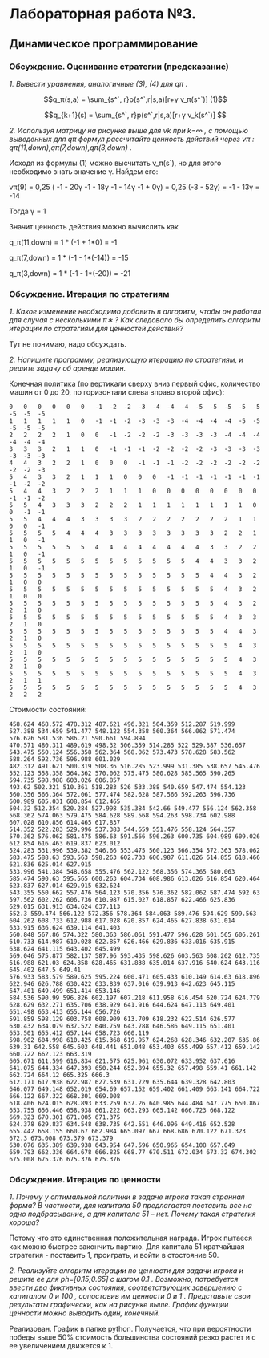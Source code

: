 ﻿# Лабораторная работа №3. 
## Динамическое программирование 

### Обсуждение. Оценивание cтратегии (предcказание)

*1. Вывести уравнения, аналогичные (3), (4) для  qπ .*

```math
q_π(s,a) = \sum_{s^`, r}p(s^`,r|s,a)[r+γ v_π(s^`)]      (1)
```
```math
q_{k+1}(s) = \sum_{s^`, r}p(s^`,r|s,a)[r+γ v_k(s^`)] 
```

*2. Используя матрицу на рисунке выше для  vk  при  k=∞ , с помощью выведенных для  qπ  формул рассчитайте ценность действий через  vπ :  qπ(11,down),qπ(7,down),qπ(3,down) .*

Исходя из формулы (1) можно высчитать v_π(s`), но для этого необходимо знать значение γ. Найдем его:


 vπ(9) =  0,25 ( -1 - 20γ -1 - 18γ -1 - 14γ -1 + 0γ) = 0,25 (-3 - 52γ) = -1 - 13γ = -14

Тогда γ = 1

Значит ценность действия можно вычислить как

q_π(11,down) = 1 * (-1 + 1*0) = -1

q_π(7,down) = 1 * (-1 - 1\*(-14)) = -15

q_π(3,down) = 1 * (-1 - 1\*(-20)) = -21


### Обсуждение. Итерация по стратегиям

*1. Какое изменение необходимо добавить в алгоритм, чтобы он работал для случая с несколькими  π∗ ? Как следовало бы определить алгоритм итерации по стратегиям для ценностей действий?*

Тут не понимаю, надо обсуждать.

*2. Напишите программу, реализующую итерацию по стратегиям, и решите задачу об аренде машин.*

Конечная политика (по вертикали сверху вниз первый офис, количество машин от 0 до 20, по горизонтали слева вправо второй офис):
    

    0   0   0   0   0   0   -1  -2  -2  -3  -4  -4  -4  -5  -5  -5  -5  -5  -5  -5  -5
    1   1   1   1   1   0   -1  -1  -2  -3  -3  -3  -4  -4  -4  -4  -5  -5  -5  -5  -5
    2   2   2   2   1   0   0   -1  -2  -2  -2  -3  -3  -3  -3  -4  -4  -4  -4  -4  -4
    3   3   3   2   1   1   0   -1  -1  -1  -2  -2  -2  -2  -3  -3  -3  -3  -3  -3  -3
    4   4   3   2   2   1   0   0   0   -1  -1  -1  -2  -2  -2  -2  -2  -2  -2  -2  -3
    5   4   3   3   2   1   1   1   0   0   0   -1  -1  -1  -1  -1  -1  -1  -1  -2  -2
    5   4   4   3   2   2   2   1   1   1   0   0   0   0   0   0   0   0   -1  -1  -2
    5   5   4   3   3   3   2   2   2   1   1   1   1   1   1   1   1   0   0   -1  -1
    5   5   4   4   4   3   3   3   3   2   2   2   2   2   2   2   1   1   0   0   -1
    5   5   5   5   4   4   4   3   3   3   3   3   3   3   3   2   2   1   1   0   -1
    5   5   5   5   5   5   4   4   4   4   4   4   4   4   3   3   2   2   1   0   -1
    5   5   5   5   5   5   5   5   5   5   5   5   5   4   4   3   3   2   1   0   -1
    5   5   5   5   5   5   5   5   5   5   5   5   5   5   4   4   3   2   1   0   0
    5   5   5   5   5   5   5   5   5   5   5   5   5   5   5   4   3   2   1   0   0
    5   5   5   5   5   5   5   5   5   5   5   5   5   5   5   4   3   2   2   1   0
    5   5   5   5   5   5   5   5   5   5   5   5   5   5   5   4   3   3   2   1   0
    5   5   5   5   5   5   5   5   5   5   5   5   5   5   5   4   4   3   2   1   0
    5   5   5   5   5   5   5   5   5   5   5   5   5   5   5   5   4   3   2   1   0
    5   5   5   5   5   5   5   5   5   5   5   5   5   5   5   5   4   3   2   1   0
    5   5   5   5   5   5   5   5   5   5   5   5   5   5   5   5   4   3   2   1   1
    5   5   5   5   5   5   5   5   5   5   5   5   5   5   5   5   4   3   2   2   2

Стоимости состояний:

    458.624 468.572 478.312 487.621 496.321 504.359 512.287 519.999 527.388 534.659 541.477 548.122 554.358 560.364 566.062 571.474 576.626 581.536 586.21 590.661 594.894
    470.571 480.311 489.619 498.32 506.359 514.285 522 529.387 536.657 543.475 550.124 556.358 562.364 568.062 573.473 578.628 583.562 588.264 592.736 596.988 601.029
    482.312 491.621 500.319 508.36 516.285 523.999 531.385 538.657 545.476 552.123 558.358 564.362 570.062 575.475 580.628 585.565 590.265 594.735 598.988 603.026 606.857
    493.62 502.321 510.361 518.283 526 533.388 540.659 547.474 554.123 560.356 566.364 572.061 577.474 582.628 587.566 592.263 596.736 600.989 605.031 608.854 612.465
    504.32 512.354 520.284 527.998 535.384 542.66 549.477 556.124 562.358 568.362 574.063 579.475 584.628 589.568 594.263 598.734 602.988 607.028 610.856 614.465 617.837
    514.352 522.283 529.996 537.383 544.659 551.476 558.124 564.357 570.362 576.062 581.475 586.63 591.566 596.263 600.735 604.989 609.026 612.854 616.463 619.837 623.012
    524.283 531.996 539.382 546.66 553.475 560.123 566.354 572.363 578.062 583.475 588.63 593.563 598.263 602.733 606.987 611.026 614.855 618.466 621.836 625.014 627.915
    533.996 541.384 548.658 555.476 562.122 568.356 574.365 580.063 585.474 590.63 595.565 600.263 604.734 608.986 613.026 616.854 620.464 623.837 627.014 629.915 632.624
    543.355 550.662 557.476 564.123 570.356 576.362 582.062 587.474 592.63 597.562 602.262 606.736 610.987 615.027 618.857 622.466 625.836 629.015 631.913 634.624 637.113
    552.3 559.474 566.122 572.356 578.364 584.063 589.476 594.629 599.563 604.262 608.733 612.988 617.028 620.857 624.465 627.838 631.014 633.915 636.624 639.114 641.403
    560.848 567.86 574.322 580.363 586.061 591.477 596.628 601.565 606.261 610.733 614.987 619.028 622.857 626.466 629.836 633.016 635.915 638.624 641.115 643.402 645.499
    569.046 575.877 582.137 587.96 593.435 598.626 603.563 608.262 612.735 616.988 621.03 624.858 628.465 631.838 635.014 637.916 640.624 643.116 645.402 647.5 649.41
    576.933 583.579 589.625 595.224 600.471 605.433 610.149 614.63 618.896 622.946 626.788 630.422 633.839 637.016 639.913 642.623 645.115 647.401 649.499 651.414 653.146
    584.536 590.99 596.826 602.197 607.218 611.958 616.454 620.724 624.779 628.629 632.271 635.706 638.929 641.916 644.624 647.113 649.401 651.498 653.413 655.144 656.726
    591.859 598.129 603.758 608.909 613.709 618.232 622.514 626.577 630.432 634.079 637.522 640.759 643.788 646.586 649.115 651.401 653.501 655.412 657.144 658.723 660.119
    598.902 604.998 610.425 615.368 619.957 624.268 628.346 632.207 635.86 639.31 642.558 645.603 648.441 651.048 653.403 655.499 657.412 659.142 660.722 662.123 663.319
    605.671 611.599 616.834 621.575 625.961 630.072 633.952 637.616 641.075 644.334 647.393 650.244 652.894 655.32 657.498 659.41 661.142 662.724 664.12 665.325 666.3
    612.171 617.938 622.987 627.539 631.729 635.644 639.328 642.803 646.077 649.148 652.019 654.69 657.152 659.402 661.409 663.141 664.722 666.122 667.322 668.301 669.008
    618.406 624.015 628.893 633.259 637.26 640.985 644.484 647.775 650.867 653.755 656.446 658.938 661.222 663.293 665.142 666.723 668.122 669.323 670.301 671.005 671.375
    624.378 629.837 634.548 638.735 642.551 646.096 649.416 652.528 655.442 658.155 660.67 662.984 665.097 667 668.686 670.122 671.323 672.3 673.008 673.379 673.379
    630.076 635.389 639.938 643.954 647.596 650.965 654.108 657.049 659.793 662.336 664.678 666.825 668.77 670.511 672.034 673.32 674.302 675.008 675.376 675.376 675.376

### Обсуждение. Итерация по ценности

*1. Почему у оптимальной политики в задаче игрока такая странная форма? В частности, для капитала  50  предлагается поставить все на одно подбрасывание, а для капитала  51  – нет. Почему такая стратегия хороша?*

Потому что это единственная положительная награда. Игрок пытаеся как можно быстрее закончить партию. Для капитала 51 кратчайшая стратегия - поставить 1, проиграть, и войти в стостояние 50.

*2. Реализуйте алгоритм итерации по ценности для задачи игрока и решите ее для  ph=[0.15;0.65]  с шагом  0.1 . Возможно, потребуется ввести два фиктивных состояния, соответствующих завершению с капиталом  0  и  100 , сопоставив им ценности  0  и  1 . Представьте свои результаты графически, как на рисунке выше. График функции ценности можно выводить один, конечный.*

Реализован. График в папке python. 
Получается, что при вероятности победы выше 50% стоимость большинства состояний резко растет и с ее увеличением движется к 1.
